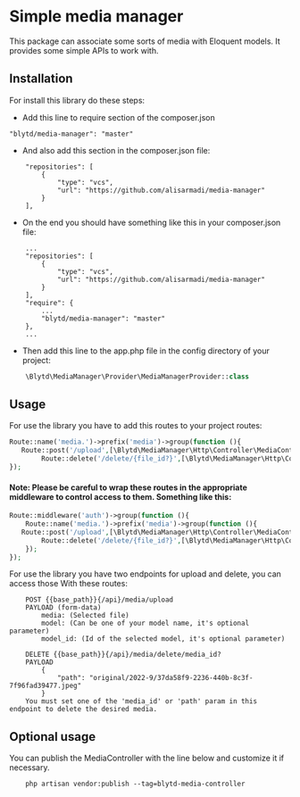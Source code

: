 # Simple media manager

This package can associate some sorts of media with Eloquent models. It provides some
simple APIs to work with.

## Installation
For install this library do these steps:
- Add this line to require section of the composer.json
```
"blytd/media-manager": "master"
```
- And also add this section in the composer.json file:
```
    "repositories": [
        {
            "type": "vcs",
            "url": "https://github.com/alisarmadi/media-manager"
        }
    ],
```
- On the end you should have something like this in your composer.json file:
```
    ...
    "repositories": [
        {
            "type": "vcs",
            "url": "https://github.com/alisarmadi/media-manager"
        }
    ],
    "require": {
        ...
        "blytd/media-manager": "master"
    },
    ...
```
- Then add this line to the app.php file in the config directory of your project:
```php
    \Blytd\MediaManager\Provider\MediaManagerProvider::class
```

## Usage
For use the library you have to add this routes to your project routes:
```php
Route::name('media.')->prefix('media')->group(function (){
   Route::post('/upload',[\Blytd\MediaManager\Http\Controller\MediaController::class, 'upload'])->name('upload');
        Route::delete('/delete/{file_id?}',[\Blytd\MediaManager\Http\Controller\MediaController::class, 'delete'])->name('delete');
});
```
#### Note: Please be careful to wrap these routes in the appropriate middleware to control access to them. Something like this:
```php
Route::middleware('auth')->group(function (){
    Route::name('media.')->prefix('media')->group(function (){
   Route::post('/upload',[\Blytd\MediaManager\Http\Controller\MediaController::class, 'upload'])->name('upload');
        Route::delete('/delete/{file_id?}',[\Blytd\MediaManager\Http\Controller\MediaController::class, 'delete'])->name('delete');
    });
});
```

For use the library you have two endpoints for upload and delete, you can access those With these routes:
```
    POST {{base_path}}{/api}/media/upload
    PAYLOAD (form-data)
        media: (Selected file)
        model: (Can be one of your model name, it's optional parameter)
        model_id: (Id of the selected model, it's optional parameter)

```
```
    DELETE {{base_path}}{/api}/media/delete/media_id?
    PAYLOAD
        {
            "path": "original/2022-9/37da58f9-2236-440b-8c3f-7f96fad39477.jpeg"
        }
    You must set one of the 'media_id' or 'path' param in this endpoint to delete the desired media.    

```

## Optional usage
You can publish the MediaController with the line below and customize it if necessary.
```
    php artisan vendor:publish --tag=blytd-media-controller
```
